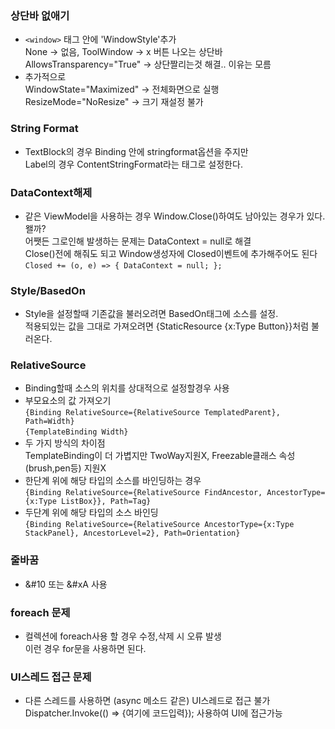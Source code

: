 ### 상단바 없애기
- `<window>` 태그 안에 'WindowStyle'추가  
None -> 없음, ToolWindow -> x 버튼 나오는 상단바  
AllowsTransparency="True" -> 상단짤리는것 해결.. 이유는 모름
- 추가적으로  
WindowState="Maximized" -> 전체화면으로 실행  
ResizeMode="NoResize" -> 크기 재설정 불가
### String Format
- TextBlock의 경우 Binding 안에 stringformat옵션을 주지만  
 Label의 경우 ContentStringFormat라는 태그로 설정한다.
 ### DataContext해제
 - 같은 ViewModel을 사용하는 경우 Window.Close()하여도 남아있는 경우가 있다.
  왤까?  
  어쨋든 그로인해 발생하는 문제는 DataContext = null로 해결  
  Close()전에 해줘도 되고 Window생성자에 Closed이벤트에 추가해주어도 된다  
`Closed += (o, e) => { DataContext = null; };`
### Style/BasedOn
- Style을 설정할때 기존값을 불러오려면 BasedOn태그에 소스를 설정.  
  적용되있는 값을 그대로 가져오려면 {StaticResource {x:Type Button}}처럼 불러온다.
###  RelativeSource
- Binding할때 소스의 위치를 상대적으로 설정할경우 사용  
- 부모요소의 값 가져오기  
`{Binding RelativeSource={RelativeSource TemplatedParent}, Path=Width}`  
`{TemplateBinding Width}`  
- 두 가지 방식의 차이점  
TemplateBinding이 더 가볍지만 TwoWay지원X, Freezable클래스 속성(brush,pen등) 지원X  
- 한단계 위에 해당 타입의 소스를 바인딩하는 경우  
`{Binding RelativeSource={RelativeSource FindAncestor, AncestorType={x:Type ListBox}}, Path=Tag}`  
- 두단계 위에 해당 타입의 소스 바인딩  
`{Binding RelativeSource={RelativeSource AncestorType={x:Type StackPanel}, AncestorLevel=2}, Path=Orientation}`
### 줄바꿈
- &#10 또는 &#xA 사용
### foreach 문제
- 컬렉션에 foreach사용 할 경우 수정,삭제 시 오류 발생  
이런 경우 for문을 사용하면 된다.
### UI스레드 접근 문제
 - 다른 스레드를 사용하면 (async 메소드 같은) UI스레드로 접근 불가  
  Dispatcher.Invoke(() => {여기에 코드입력}); 사용하여 UI에 접근가능
